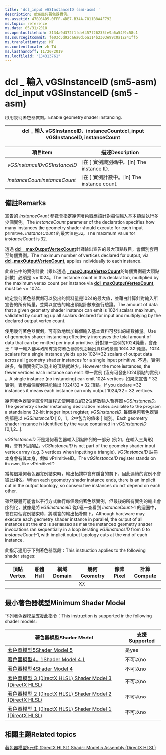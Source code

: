 ```yaml
---
title: 'dcl_input vGSInstanceID (sm5-asm) '
description: 啟用幾何著色器實例。
ms.assetid: 47B9BAD5-0FFF-4DB7-B34A-7811B8A4F792
ms.topic: reference
ms.date: 05/31/2018
ms.openlocfilehash: 3134a9d372f1fde5457f26235fe9a6a5439c58c1
ms.sourcegitcommit: fe03c5d92ca6a0d66a114b2303e99c0a19241ffb
ms.translationtype: MT
ms.contentlocale: zh-TW
ms.lasthandoff: 11/20/2019
ms.locfileid: "104313761"
---
```

# <a name="dcl_input-vgsinstanceid-sm5---asm"></a><span data-ttu-id="16e6c-103">dcl \_ 輸入 vGSInstanceID (sm5-asm) </span><span class="sxs-lookup"><span data-stu-id="16e6c-103">dcl\_input vGSInstanceID (sm5 - asm)</span></span>

<span data-ttu-id="16e6c-104">啟用幾何著色器實例。</span><span class="sxs-lookup"><span data-stu-id="16e6c-104">Enable geometry shader instancing.</span></span>



| <span data-ttu-id="16e6c-105">dcl \_ 輸入 vGSInstanceID、instanceCount</span><span class="sxs-lookup"><span data-stu-id="16e6c-105">dcl\_input vGSInstanceID, instanceCount</span></span> |
|-----------------------------------------|



 



| <span data-ttu-id="16e6c-106">項目</span><span class="sxs-lookup"><span data-stu-id="16e6c-106">Item</span></span>                                                                                                                       | <span data-ttu-id="16e6c-107">描述</span><span class="sxs-lookup"><span data-stu-id="16e6c-107">Description</span></span>                           |
|----------------------------------------------------------------------------------------------------------------------------|---------------------------------------|
| <span data-ttu-id="16e6c-108"><span id="vGSInstanceID"></span><span id="vgsinstanceid"></span><span id="VGSINSTANCEID"></span>*vGSInstanceID*</span><span class="sxs-lookup"><span data-stu-id="16e6c-108"><span id="vGSInstanceID"></span><span id="vgsinstanceid"></span><span id="VGSINSTANCEID"></span>*vGSInstanceID*</span></span><br/> | <span data-ttu-id="16e6c-109">\[在 \] 實例識別碼中。</span><span class="sxs-lookup"><span data-stu-id="16e6c-109">\[in\] The instance ID.</span></span><br/>    |
| <span data-ttu-id="16e6c-110"><span id="instanceCount"></span><span id="instancecount"></span><span id="INSTANCECOUNT"></span>*instanceCount*</span><span class="sxs-lookup"><span data-stu-id="16e6c-110"><span id="instanceCount"></span><span id="instancecount"></span><span id="INSTANCECOUNT"></span>*instanceCount*</span></span><br/> | <span data-ttu-id="16e6c-111">\[在 \] 實例計數中。</span><span class="sxs-lookup"><span data-stu-id="16e6c-111">\[in\] The instance count.</span></span><br/> |



 

## <a name="remarks"></a><span data-ttu-id="16e6c-112">備註</span><span class="sxs-lookup"><span data-stu-id="16e6c-112">Remarks</span></span>

<span data-ttu-id="16e6c-113">宣告的 *instanceCount* 參數會指定幾何著色器應該針對每個輸入基本類型執行多少個實例。</span><span class="sxs-lookup"><span data-stu-id="16e6c-113">The *instanceCount* parameter of the declaration specifies how many instances the geometry shader should execute for each input primitive.</span></span> <span data-ttu-id="16e6c-114">*InstanceCount* 的最大值是32。</span><span class="sxs-lookup"><span data-stu-id="16e6c-114">The maximum value for *instanceCount* is 32.</span></span>

<span data-ttu-id="16e6c-115">透過 [**dcl \_ maxOutputVertexCount**](dcl-maxoutputvertexcount.md)針對輸出宣告的最大頂點數目，會個別套用至每個實例。</span><span class="sxs-lookup"><span data-stu-id="16e6c-115">The maximum number of vertices declared for output, via [**dcl\_maxOutputVertexCount**](dcl-maxoutputvertexcount.md), applies individually to each instance.</span></span>

<span data-ttu-id="16e6c-116">此宣告中的實例計數（乘以透過 [**\_ maxOutputVertexCount**](dcl-maxoutputvertexcount.md)的每個實例最大頂點計數）必須是 <= 1024。</span><span class="sxs-lookup"><span data-stu-id="16e6c-116">The instance count in this declaration, multiplied by the maximum vertex count per instance via [**dcl\_maxOutputVertexCount**](dcl-maxoutputvertexcount.md), must be <= 1024.</span></span>

<span data-ttu-id="16e6c-117">給定幾何著色器實例可以發出的資料量是1024的最大值，並藉由計算針對輸入所宣告的所有純量，並乘以宣告的輸出頂點計數來進行驗證。</span><span class="sxs-lookup"><span data-stu-id="16e6c-117">The amount of data that a given geometry shader instance can emit is 1024 scalars maximum, validated by counting up all scalars declared for input and multiplying by the declared output vertex count.</span></span>

<span data-ttu-id="16e6c-118">使用幾何著色器實例，可有效地增加每個輸入基本資料可發出的總數據量。</span><span class="sxs-lookup"><span data-stu-id="16e6c-118">Use of geometry shader instancing effectively increases the total amount of data that can be emitted per input primitive.</span></span> <span data-ttu-id="16e6c-119">針對單一實例的1024純量，會產生 \* 單一輸入基本的所有幾何著色器實例之輸出資料的最高 1024 32 純量。</span><span class="sxs-lookup"><span data-stu-id="16e6c-119">1024 scalars for a single instance yields up to 1024\*32 scalars of output data across all geometry shader instances for a single input primitive.</span></span> <span data-ttu-id="16e6c-120">不過，實例越多，每個實例可以發出的頂點就越少。</span><span class="sxs-lookup"><span data-stu-id="16e6c-120">However the more instances, the fewer vertices each instance can emit.</span></span> <span data-ttu-id="16e6c-121">單一實例 (沒有可發出1024頂點的實例) 。</span><span class="sxs-lookup"><span data-stu-id="16e6c-121">A single instance (no instancing) can emit 1024 vertices.</span></span> <span data-ttu-id="16e6c-122">如果您宣告 \* 32 實例，表示每個實例只能輸出 1024/32 = 32 頂點。</span><span class="sxs-lookup"><span data-stu-id="16e6c-122">If you declare \*32 instances it means each instance can only output 1024/32 = 32 vertices.</span></span>

<span data-ttu-id="16e6c-123">幾何著色器實例宣告可讓程式使用獨立的32位整數輸入暫存器 *vGSInstanceID*。</span><span class="sxs-lookup"><span data-stu-id="16e6c-123">The geometry shader instancing declaration makes available to the program a standalone 32-bit integer input register, *vGSInstanceID*.</span></span> <span data-ttu-id="16e6c-124">每個幾何著色器實例都是以 *vGSInstanceID* \[ 0，1，2中包含的值來 \] 識別。</span><span class="sxs-lookup"><span data-stu-id="16e6c-124">Each geometry shader instance is identified by the value contained in *vGSInstanceID* \[0,1,2...\].</span></span>

<span data-ttu-id="16e6c-125">*vGSInstanceID* 不是幾何著色器輸入頂點陣列的一部分 (例如，在輸入三角形) 時，會有3個頂點。</span><span class="sxs-lookup"><span data-stu-id="16e6c-125">*vGSInstanceID* is not part of the geometry shader input vertex array (e.g. 3 vertices when inputting a triangle).</span></span> <span data-ttu-id="16e6c-126">*VGSInstanceID* 註冊本身會有其本身，例如 vPrimitiveID。</span><span class="sxs-lookup"><span data-stu-id="16e6c-126">The *vGSInstanceID* register stands on its own, like vPrimitiveID.</span></span>

<span data-ttu-id="16e6c-127">當每個幾何著色器實例結束時，輸出拓撲中會有隱含的剪下，因此連續的實例不會彼此相依。</span><span class="sxs-lookup"><span data-stu-id="16e6c-127">When each geometry shader instance ends, there is an implicit cut in the output topology, so consecutive instances do not depend on each other.</span></span>

<span data-ttu-id="16e6c-128">雖然硬體可能會以平行方式執行每個幾何著色器實例，但最後的所有實例的輸出會序列化，就像是將 *vGSInstanceID* 從0逐一查看到 *instanceCount*-1 的迴圈中，會在每個實例結束時，將隱含的輸出拓朴剪下。</span><span class="sxs-lookup"><span data-stu-id="16e6c-128">Although hardware may execute each geometry shader instance in parallel, the output of all instances at the end is serialized as if all the instanced geometry shader invocations ran sequentially in a loop iterating *vGSInstanceID* from 0 to *instanceCount*-1, with implicit output topology cuts at the end of each instance.</span></span>

<span data-ttu-id="16e6c-129">此指示適用于下列著色器階段：</span><span class="sxs-lookup"><span data-stu-id="16e6c-129">This instruction applies to the following shader stages:</span></span>



| <span data-ttu-id="16e6c-130">頂點</span><span class="sxs-lookup"><span data-stu-id="16e6c-130">Vertex</span></span> | <span data-ttu-id="16e6c-131">船體</span><span class="sxs-lookup"><span data-stu-id="16e6c-131">Hull</span></span> | <span data-ttu-id="16e6c-132">網域</span><span class="sxs-lookup"><span data-stu-id="16e6c-132">Domain</span></span> | <span data-ttu-id="16e6c-133">幾何</span><span class="sxs-lookup"><span data-stu-id="16e6c-133">Geometry</span></span> | <span data-ttu-id="16e6c-134">像素</span><span class="sxs-lookup"><span data-stu-id="16e6c-134">Pixel</span></span> | <span data-ttu-id="16e6c-135">計算</span><span class="sxs-lookup"><span data-stu-id="16e6c-135">Compute</span></span> |
|--------|------|--------|----------|-------|---------|
|        |      |        | <span data-ttu-id="16e6c-136">X</span><span class="sxs-lookup"><span data-stu-id="16e6c-136">X</span></span>        |       |         |



 

## <a name="minimum-shader-model"></a><span data-ttu-id="16e6c-137">最小著色器模型</span><span class="sxs-lookup"><span data-stu-id="16e6c-137">Minimum Shader Model</span></span>

<span data-ttu-id="16e6c-138">下列著色器模型支援此指令：</span><span class="sxs-lookup"><span data-stu-id="16e6c-138">This instruction is supported in the following shader models:</span></span>



| <span data-ttu-id="16e6c-139">著色器模型</span><span class="sxs-lookup"><span data-stu-id="16e6c-139">Shader Model</span></span>                                              | <span data-ttu-id="16e6c-140">支援</span><span class="sxs-lookup"><span data-stu-id="16e6c-140">Supported</span></span> |
|-----------------------------------------------------------|-----------|
| [<span data-ttu-id="16e6c-141">著色器模型5</span><span class="sxs-lookup"><span data-stu-id="16e6c-141">Shader Model 5</span></span>](d3d11-graphics-reference-sm5.md)        | <span data-ttu-id="16e6c-142">是</span><span class="sxs-lookup"><span data-stu-id="16e6c-142">yes</span></span>       |
| [<span data-ttu-id="16e6c-143">著色器模型4。1</span><span class="sxs-lookup"><span data-stu-id="16e6c-143">Shader Model 4.1</span></span>](dx-graphics-hlsl-sm4.md)              | <span data-ttu-id="16e6c-144">不可以</span><span class="sxs-lookup"><span data-stu-id="16e6c-144">no</span></span>        |
| [<span data-ttu-id="16e6c-145">著色器模型4</span><span class="sxs-lookup"><span data-stu-id="16e6c-145">Shader Model 4</span></span>](dx-graphics-hlsl-sm4.md)                | <span data-ttu-id="16e6c-146">不可以</span><span class="sxs-lookup"><span data-stu-id="16e6c-146">no</span></span>        |
| [<span data-ttu-id="16e6c-147">著色器模型 3 (DirectX HLSL) </span><span class="sxs-lookup"><span data-stu-id="16e6c-147">Shader Model 3 (DirectX HLSL)</span></span>](dx-graphics-hlsl-sm3.md) | <span data-ttu-id="16e6c-148">不可以</span><span class="sxs-lookup"><span data-stu-id="16e6c-148">no</span></span>        |
| [<span data-ttu-id="16e6c-149">著色器模型 2 (DirectX HLSL) </span><span class="sxs-lookup"><span data-stu-id="16e6c-149">Shader Model 2 (DirectX HLSL)</span></span>](dx-graphics-hlsl-sm2.md) | <span data-ttu-id="16e6c-150">不可以</span><span class="sxs-lookup"><span data-stu-id="16e6c-150">no</span></span>        |
| [<span data-ttu-id="16e6c-151">著色器模型 1 (DirectX HLSL) </span><span class="sxs-lookup"><span data-stu-id="16e6c-151">Shader Model 1 (DirectX HLSL)</span></span>](dx-graphics-hlsl-sm1.md) | <span data-ttu-id="16e6c-152">不可以</span><span class="sxs-lookup"><span data-stu-id="16e6c-152">no</span></span>        |



 

## <a name="related-topics"></a><span data-ttu-id="16e6c-153">相關主題</span><span class="sxs-lookup"><span data-stu-id="16e6c-153">Related topics</span></span>

<dl> <dt>

[<span data-ttu-id="16e6c-154">著色器模型5元件 (DirectX HLSL) </span><span class="sxs-lookup"><span data-stu-id="16e6c-154">Shader Model 5 Assembly (DirectX HLSL)</span></span>](shader-model-5-assembly--directx-hlsl-.md)
</dt> </dl>

 

 





